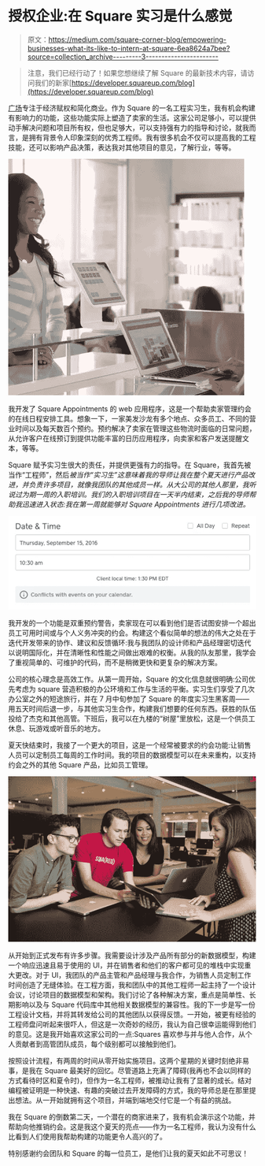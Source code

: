 # 授权企业:在 Square 实习是什么感觉

> 原文：<https://medium.com/square-corner-blog/empowering-businesses-what-its-like-to-intern-at-square-6ea8624a7bee?source=collection_archive---------3----------------------->

> 注意，我们已经行动了！如果您想继续了解 Square 的最新技术内容，请访问我们的新家[https://developer.squareup.com/blog](https://developer.squareup.com/blog)

[广场](http://www.squareup.com)专注于经济赋权和简化商业。作为 Square 的一名工程实习生，我有机会构建有影响力的功能，这些功能实际上塑造了卖家的生活。这家公司足够小，可以提供动手解决问题和项目所有权，但也足够大，可以支持强有力的指导和讨论，就我而言，是拥有背景令人印象深刻的优秀工程师。我有很多机会不仅可以提高我的工程技能，还可以影响产品决策，表达我对其他项目的意见，了解行业，等等。

![](img/ddb59f7298d2d3c44024cc3795054111.png)

我开发了 Square Appointments 的 web 应用程序，这是一个帮助卖家管理约会的在线日程安排工具。想象一下，一家美发沙龙有多个地点、众多员工、不同的营业时间以及每天数百个预约。预约解决了卖家在管理这些物流时面临的日常问题，从允许客户在线预订到提供功能丰富的日历应用程序，向卖家和客户发送提醒文本，等等。

Square 赋予实习生很大的责任，并提供更强有力的指导。在 Square，我首先被当作“工程师”，然后*被当作“实习生”这意味着我的导师让我在整个夏天进行产品改进，并负责许多项目，就像我团队的其他成员一样。从大公司的其他人那里，我听说过为期一周的入职培训。我们的入职培训项目在一天半内结束，之后我的导师帮助我迅速进入状态:我在第一周就能够对 Square Appointments 进行几项改进。*

![](img/782884c4e6cfa6c765af343d9ab3404f.png)

我开发的一个功能是双重预约警告，卖家现在可以看到他们是否试图安排一个超出员工可用时间或与个人义务冲突的约会。构建这个看似简单的想法的伟大之处在于迭代开发带来的协作、建议和反馈循环:我与我团队的设计师和产品经理密切迭代以说明国际化，并在清晰性和性能之间做出艰难的权衡。从我的队友那里，我学会了重视简单的、可维护的代码，而不是稍微更快和更复杂的解决方案。

公司的核心理念是高效工作。从第一周开始，Square 的文化信息就很明确:公司优先考虑为 square 营造积极的办公环境和工作与生活的平衡。实习生们享受了几次办公室之外的短途旅行，并在 7 月中旬参加了 Square 的年度实习生黑客周——用五天时间后退一步，与其他实习生合作，构建我们想要的任何东西。获胜的队伍投给了杰克和其他高管。下班后，我可以在九楼的“树屋”里放松，这是一个供员工休息、玩游戏或听音乐的地方。

夏天快结束时，我接了一个更大的项目，这是一个经常被要求的约会功能:让销售人员可以定制员工每周的工作时间。我的项目的数据模型可以在未来重构，以支持约会之外的其他 Square 产品，比如员工管理。

![](img/95c596326d830e0097ca20fc1a1458c1.png)

从开始到正式发布有许多步骤。我需要设计涉及产品所有部分的新数据模型，构建一个响应迅速且易于使用的 UI，并在销售者和他们的客户都可见的堆栈中实现重大更改。对于 UI，我团队的产品主管和产品经理与我合作，为销售人员定制工作时间创造了无缝体验。在工程方面，我和团队中的其他工程师一起主持了一个设计会议，讨论项目的数据模型和架构。我们讨论了各种解决方案，重点是简单性、长期影响以及与 Square 代码库中其他相关数据模型的兼容性。我的下一步是写一份工程设计文档，并将其转发给公司的其他团队以获得反馈。一开始，被更有经验的工程师盘问听起来很吓人，但这是一次奇妙的经历，我认为自己很幸运能得到他们的意见。这是我开始喜欢这家公司的一点:Squares 喜欢参与并与他人合作，从个人贡献者到高管团队成员，每个级别都可以接触到他们。

按照设计流程，有两周的时间从零开始实施项目。这两个星期的关键时刻绝非易事，是我在 Square 最美好的回忆。尽管道路上充满了障碍(我再也不会以同样的方式看待时区和夏令时)，但作为一名工程师，被推动让我有了显著的成长。结对编程被证明是一种快速、有趣的突破过去开发障碍的方式，我的导师总是在那里提出想法。从一开始就拥有这个项目，并端到端地交付它是一个有益的挑战。

我在 Square 的倒数第二天，一个潜在的商家进来了，我有机会演示这个功能，并帮助向他推销约会。这是我这个夏天的亮点——作为一名工程师，我认为没有什么比看到人们使用我帮助构建的功能更令人高兴的了。

特别感谢约会团队和 Square 的每一位员工，是他们让我的夏天如此不可思议！